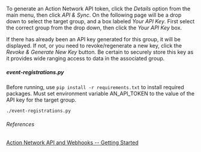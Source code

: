 To generate an Action Network API token, click the _Details_ option from the main menu, then click _API & Sync_. On the following page will be a drop down to select the target group, and a box labeled _Your API Key_. First select the correct group from the drop down, then click the _Your API Key_ box. <br/>

If there has already been an API key generated for this group, it will be displayed.  If not, or you need to revoke/regenerate a new key, click the _Revoke & Generate New Key_ button.  Be certain to securely store this key as it provides wide ranging access to data in the associated group.

##### event-registrations.py

Before running, use `pip install -r requirements.txt` to install required packages. Must set environment variable AN_API_TOKEN to the value of the API key for the target group.

`./event-registrations.py`

###### References

<a href="https://actionnetwork.org/docs/">Action Network API and Webhooks -- Getting Started</a>